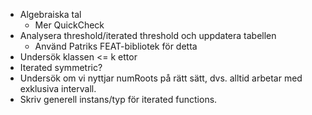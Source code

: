 
- Algebraiska tal
	- Mer QuickCheck
- Analysera threshold/iterated threshold och uppdatera tabellen
	- Använd Patriks FEAT-bibliotek för detta
- Undersök klassen <= k ettor
- Iterated symmetric?
- Undersök om vi nyttjar numRoots på rätt sätt, dvs. alltid arbetar med exklusiva intervall.
- Skriv generell instans/typ för iterated functions.